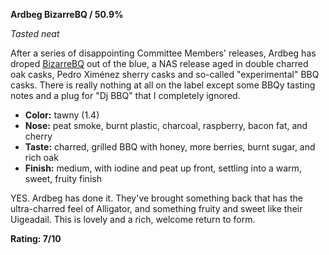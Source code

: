 **Ardbeg BizarreBQ / 50.9%**

*Tasted neat*

After a series of disappointing Committee Members' releases, Ardbeg has droped [BizarreBQ](https://www.ardbeg.com/en-int/ardbeg-bizarrebq-limited-edition-1101413.html) out of the blue, a NAS release aged in double charred oak casks, Pedro Ximénez sherry casks and so-called "experimental" BBQ casks.  There is really nothing at all on the label except some BBQy tasting notes and a plug for "Dj BBQ" that I completely ignored.

* **Color:** tawny (1.4)
* **Nose:** peat smoke, burnt plastic, charcoal, raspberry, bacon fat, and cherry
* **Taste:** charred, grilled BBQ with honey, more berries, burnt sugar, and rich oak
* **Finish:** medium, with iodine and peat up front, settling into a warm, sweet, fruity finish

YES.  Ardbeg has done it.  They've brought something back that has the ultra-charred feel of Alligator, and something fruity and sweet like their Uigeadail.  This is lovely and a rich, welcome return to form.

**Rating: 7/10**